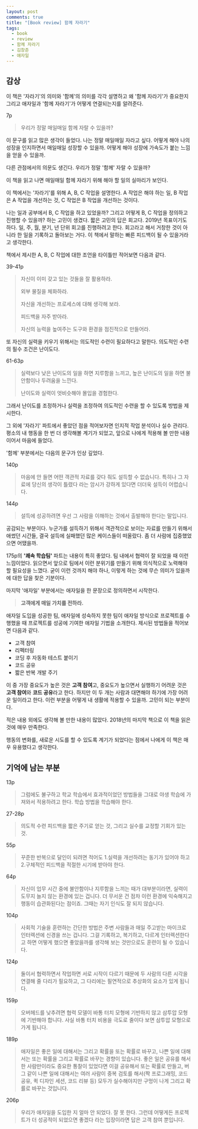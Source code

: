 ```yaml
---
layout: post
comments: true
title: "[Book review] 함께 자라기"
tags:
  - book
  - review
  - 함께 자라기
  - 김창준
  - 애자일
---
```


## 감상

이 책은 '자라기'의 의미와 '함께'의 의미를 각각 설명하고 왜 '함께 자라기'가 중요한지 그리고 애자일과 '함께 자라기'가 어떻게 연결되는지를 알려준다.

7p
> 우리가 정말 매일매일 함께 자랄 수 있을까?

이 문구를 읽고 많은 생각이 들었다. 나는 정말 매일매일 자라고 싶다. 어떻게 해야 나의 성장을 인지하면서 매일매일 성장할 수 있을까. 어떻게 해야 성장에 가속도가 붙는 느낌을 얻을 수 있을까.

다른 관점에서의 의문도 생긴다. 우리가 정말 '함께' 자랄 수 있을까?

이 책을 읽고 나면 매일매일 함께 자라기 위해 해야 할 일의 실마리가 보인다.

이 책에서는 '자라기'를 위해 A, B, C 작업을 설명한다. A 작업은 해야 하는 일, B 작업은 A 작업을 개선하는 것, C 작업은 B 작업을 개선하는 것이다.

나는 일과 공부에서 B, C 작업을 하고 있었을까? 그리고 어떻게 B, C 작업을 정의하고 진행할 수 있을까? 하는 고민이 생겼다. 짧은 고민의 답은 회고다. 2019년 목표이기도 하다. 일, 주, 월, 분기, 년 단위 회고를 진행하려고 한다. 회고라고 해서 거창한 것이 아니라 한 일을 기록하고 돌아보는 거다. 이 책에서 말하는 빠른 피드백이 될 수 있을거라고 생각한다.

책에서 제시한 A, B, C 작업에 대한 조언을 타이틀만 적어보면 다음과 같다.

39-41p
> 자신이 이미 갖고 있는 것들을 잘 활용하라.
>
> 외부 물질을 체화하라.
>
> 자신을 개선하는 프로세스에 대해 생각해 보라.
>
> 피드백을 자주 받아라.
>
> 자신의 능력을 높여주는 도구와 환경을 점진적으로 만들어라.

또 자신의 실력을 키우기 위해서는 의도적인 수련이 필요하다고 말한다. 의도적인 수련의 필수 조건은 난이도다.

61-63p
> 실력보다 낮은 난이도의 일을 하면 지루함을 느끼고, 높은 난이도의 일을 하면 불안함이나 두려움을 느낀다.
>
> 난이도와 실력이 엇비슷해야 몰입을 경험한다.

그래서 난이도를 조정하거나 실력을 조정하여 의도적인 수련을 할 수 있도록 방법을 제시한다.

그 외에 '자라기' 파트에서 좋았던 점을 적어보자면 인지적 작업 분석이나 실수 관리다. 평소의 내 행동을 한 번 더 생각해볼 계기가 되었고, 앞으로 나에게 적용해 볼 만한 내용이어서 마음에 들었다.

'함께' 부분에서는 다음의 문구가 인상 깊었다.

140p
> 마음에 안 들면 어떤 객관적 자료를 갖다 줘도 설득할 수 없습니다. 특히나 그 자료에 당신의 생각이 틀렸다 라는 암시가 강하게 있다면 더더욱 설득이 어렵습니다.

144p
> 설득에 성공하려면 우선 그 사람을 이해하는 것에서 출발해야 한다는 말입니다.

공감되는 부분이다. 누군가를 설득하기 위해서 객관적으로 보이는 자료를 만들기 위해서 애썼던 시간들, 결국 설득에 실패했던 많은 케이스들이 떠올랐다. 좀 더 사람에 집중했었으면 어땠을까.

175p의 **'쾌속 학습팀'** 파트는 내용이 특히 좋았다. 팀 내에서 협력이 잘 되었을 때 이런 느낌이었다. 읽으면서 앞으로 팀에서 이런 분위기를 만들기 위해 의식적으로 노력해야 할 필요성을 느꼈다. 굳이 이런 것까지 해야 하나, 이렇게 하는 것에 무슨 의미가 있을까에 대한 답을 찾은 기분이다.

마지막 '애자일' 부분에서는 애자일을 한 문장으로 정의하면서 시작한다.

> **고객에게 매일 가치를 전하라.**

애자일 도입을 성공한 팀, 애자일에 성숙하지 못한 팀이 애자일 방식으로 프로젝트를 수행했을 때 프로젝트를 성공에 기여한 애자일 기법을 소개한다. 제시된 방법들을 적어보면 다음과 같다.

- 고객 참여
- 리펙터링
- 코딩 후 자동화 테스트 붙이기
- 코드 공유
- 짧은 반복 개발 주기

이 중 가장 중요도가 높은 것은 **고객 참여**고, 중요도가 높으면서 실행하기 어려운 것은 **고객 참여**와 **코드 공유**라고 한다. 하지만 이 두 개는 사람과 대면해야 하기에 가장 어려운 일이라고 한다. 이런 부분을 어떻게 내 생활에 적용할 수 있을까. 고민이 되는 부분이다.

적은 내용 외에도 생각해 볼 만한 내용이 많았다. 2018년의 마지막 책으로 이 책을 읽은 것에 매우 만족한다.

행동의 변화를, 새로운 시도를 할 수 있도록 계기가 되었다는 점에서 나에게 이 책은 매우 유용했다고 생각한다.

## 기억에 남는 부분

13p
> 그럼에도 불구하고 학교 학습에서 효과적이었던 방법들을 그대로 야생 학습에 가져와서 적용하려고 한다.
> 학습 방법을 학습해야 한다.

27-28p
> 의도적 수련
> 피드백을 짧은 주기로 얻는 것, 그리고 실수를 교정할 기회가 있는 것.

55p
> 꾸준한 반복으로 달인이 되려면 적어도 1.실력을 개선하려는 동기가 있어야 하고 2.구체적인 피드백을 적절한 시기에 받아야 한다.

64p
> 자신이 업무 시간 중에 불안함이나 지루함을 느끼는 때가 대부분이라면, 실력이 도무지 늘지 않는 환경에 있는 겁니다. 더 무서운 건 점차 이런 환경에 익숙해지고 행동이 습관화된다는 점이죠. 그때는 자기 인식도 잘 되지 않습니다.

104p
> 사회적 기술을 훈련하는 간단한 방법은 주변 사람들과 매일 주고받는 마이크로 인터렉션에 신경을 쓰는 겁니다. 그걸 기록하고, 복기하고, 다르게 인터렉션한다고 하면 어떻게 했으면 좋았을까를 생각해 보는 것만으로도 훈련이 될 수 있습니다.

124p
> 둘이서 협력하면서 작업하면 서로 시작이 다르기 때문에 두 사람의 다른 시각을 연결해 줄 다리가 필요하고, 그 다리에는 필연적으로 추상화의 요소가 있게 됩니다.

159p
> 오버헤드를 낮추려면 협력 모델이 바통 터치 모형에 기반하지 않고 삼투압 모형에 기반해야 합니다. 사실 바통 터치 비용을 극도로 줄이다 보면 삼투압 모형으로 가게 됩니다.

189p
> 애자일은 좋은 일에 대해서는 그리고 확률을 또는 확률로 바꾸고, 나쁜 일에 대해서는 또는 확률을 그리고 확률로 바꾸는 경향이 있습니다. 좋은 일은 공유를 해서 한 사람만이라도 중요한 통찰이 있었다면 이걸 공유해서 또는 확률로 만들고, 버그 같이 나쁜 일에 대해서는 여러 사람이 중복 검토를 해서(짝 프로그래밍, 코드 공유, 퀵 디자인 세션, 코드 리뷰 등) 모두가 실수해야지만 구멍이 나게 그리고 확률로 바꾸는 것입니다.

206p
> 우리가 애자일을 도입한 지 얼마 안 되었다. 잘 못 한다. 그런데 어떻게든 프로젝트가 더 성공적이 되었으면 좋겠다 라는 입장이라면 답은 고객 참여 뿐입니다.
